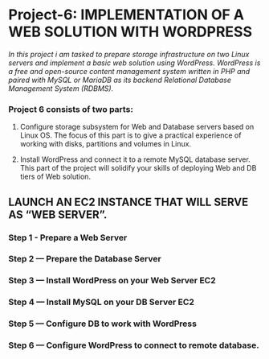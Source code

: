# Project-6: IMPLEMENTATION OF A WEB SOLUTION WITH WORDPRESS

*In this project i am tasked to prepare storage infrastructure on two Linux servers and implement a basic web solution using WordPress. WordPress is a free and open-source content management system written in PHP and paired with MySQL or MariaDB as its backend Relational Database Management System (RDBMS).*

### Project 6 consists of two parts:

1. Configure storage subsystem for Web and Database servers based on Linux OS. The focus of this part is to give a practical experience of working with disks, partitions and volumes in Linux.

2. Install WordPress and connect it to a remote MySQL database server. This part of the project will solidify your skills of deploying Web and DB tiers of Web solution.

## LAUNCH AN EC2 INSTANCE THAT WILL SERVE AS “WEB SERVER”.

### Step 1 - Prepare a Web Server

### Step 2 — Prepare the Database Server

### Step 3 — Install WordPress on your Web Server EC2

### Step 4 — Install MySQL on your DB Server EC2

### Step 5 — Configure DB to work with WordPress

### Step 6 — Configure WordPress to connect to remote database.






